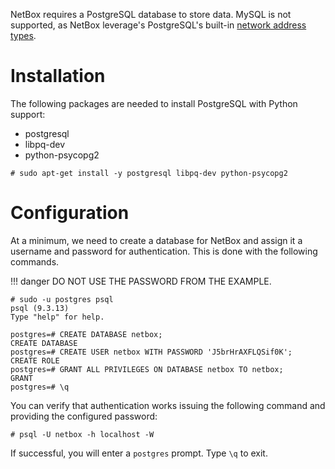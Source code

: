 NetBox requires a PostgreSQL database to store data. MySQL is not supported, as NetBox leverage's PostgreSQL's built-in [network address types](https://www.postgresql.org/docs/9.1/static/datatype-net-types.html).

# Installation

The following packages are needed to install PostgreSQL with Python support:

* postgresql
* libpq-dev
* python-psycopg2

```
# sudo apt-get install -y postgresql libpq-dev python-psycopg2
```

# Configuration

At a minimum, we need to create a database for NetBox and assign it a username and password for authentication. This is done with the following commands.

!!! danger
    DO NOT USE THE PASSWORD FROM THE EXAMPLE.

```
# sudo -u postgres psql
psql (9.3.13)
Type "help" for help.

postgres=# CREATE DATABASE netbox;
CREATE DATABASE
postgres=# CREATE USER netbox WITH PASSWORD 'J5brHrAXFLQSif0K';
CREATE ROLE
postgres=# GRANT ALL PRIVILEGES ON DATABASE netbox TO netbox;
GRANT
postgres=# \q
```

You can verify that authentication works issuing the following command and providing the configured password:

```
# psql -U netbox -h localhost -W
```

If successful, you will enter a `postgres` prompt. Type `\q` to exit.
